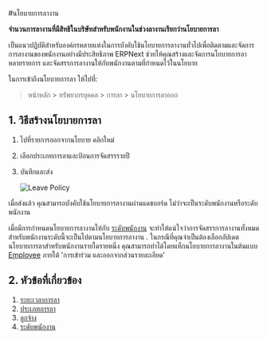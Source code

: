 #นโยบายการลางาน

**จำนวนการลางานที่มีสิทธิในบริษัทสำหรับพนักงานในช่วงลางานเรียกว่านโยบายการลา**

เป็นแนวปฏิบัติสำหรับองค์กรหลายแห่งในการบังคับใช้นโยบายการลางานทั่วไปเพื่อติดตามและจัดการการลางานของพนักงานอย่างมีประสิทธิภาพ ERPNext ช่วยให้คุณสร้างและจัดการนโยบายการลาหลายรายการ และจัดสรรการลางานให้กับพนักงานตามที่กำหนดไว้ในนโยบาย

ในการเข้าถึงนโยบายการลา ให้ไปที่:

> หน้าหลัก > ทรัพยากรบุคคล > การลา > นโยบายการลาออก

## 1. วิธีสร้างนโยบายการลา

1. ไปที่รายการออกจากนโยบาย คลิกใหม่
1. เลือกประเภทการลาและป้อนการจัดสรรรายปี
1. บันทึกและส่ง


	<img class="screenshot" alt="Leave Policy"
	src="{{docs_base_url}}/assets/img/human-resources/leave-policy.png">


เมื่อส่งแล้ว คุณสามารถบังคับใช้นโยบายการลางานผ่านแดชบอร์ด ไม่ว่าจะเป็นระดับพนักงานหรือระดับพนักงาน

เมื่อมีการกำหนดนโยบายการลางานให้กับ [ระดับพนักงาน](/docs/user/manual/th/human-resources/employee-grade) จะทำให้แน่ใจว่าการจัดสรรการลางานทั้งหมดสำหรับพนักงานระดับนี้จะเป็นไปตามนโยบายการลางาน . ในกรณีที่คุณจำเป็นต้องเลือกอัปเดตนโยบายการลาสำหรับพนักงานรายใดรายหนึ่ง คุณสามารถทำได้โดยแท็กนโยบายการลางานในต้นแบบ [Employee](/docs/user/manual/th/human-resources/employee) ภายใต้ 'การเข้าร่วม และออกจากส่วนรายละเอียด'




## 2. หัวข้อที่เกี่ยวข้อง

1. [ระยะเวลาการลา](/docs/user/manual/th/human-resources/leave-period)
1. [ประเภทการลา](/docs/user/manual/th/human-resources/leave-type)
1. [ลูกจ้าง](/docs/user/manual/th/human-resources/employee)
1. [ระดับพนักงาน](/docs/user/manual/th/human-resources/employee-grade)
